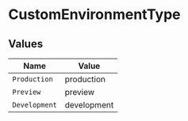 # CustomEnvironmentType


## Values

| Name          | Value         |
| ------------- | ------------- |
| `Production`  | production    |
| `Preview`     | preview       |
| `Development` | development   |